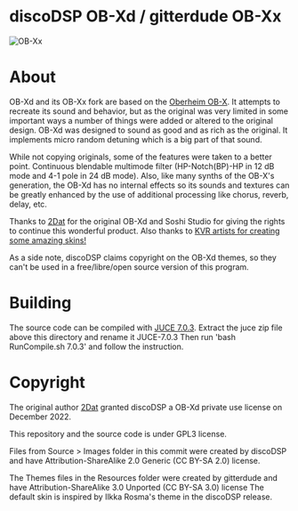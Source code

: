 # discoDSP OB-Xd / gitterdude OB-Xx
![](/gitterdude/OB-Xx/OB-Xx.jpg?raw=true "OB-Xx")

# About

OB-Xd and its OB-Xx fork are based on the [Oberheim OB-X](https://wikipedia.org/wiki/Oberheim_OB-X). It attempts to recreate its sound and behavior, but as the original was very limited in some important ways a number of things were added or altered to the original design. OB-Xd was designed to sound as good and as rich as the original. It implements micro random detuning which is a big part of that sound.

While not copying originals, some of the features were taken to a better point. Continuous blendable multimode filter (HP-Notch(BP)-HP in 12 dB mode and 4-1 pole in 24 dB mode). Also, like many synths of the OB-X's generation, the OB-Xd has no internal effects so its sounds and textures can be greatly enhanced by the use of additional processing like chorus, reverb, delay, etc.

Thanks to [2Dat](https://github.com/2DaT/Obxd) for the original OB-Xd and Soshi Studio for giving the rights to continue this wonderful product. Also thanks to [KVR artists for creating some amazing skins!](https://www.kvraudio.com/forum/viewtopic.php?f=1&t=471926)

As a side note, discoDSP claims copyright on the OB-Xd themes, so they can't be used in a free/libre/open source version of this program.

# Building

The source code can be compiled with [JUCE 7.0.3](https://github.com/juce-framework/JUCE/releases/tag/7.0.3).
Extract the juce zip file above this directory and rename it JUCE-7.0.3
Then run 'bash RunCompile.sh 7.0.3' and follow the instruction.

# Copyright

The original author [2Dat](https://github.com/2DaT) granted discoDSP a OB-Xd private use license on December 2022.

This repository and the source code is under GPL3 license.

Files from Source > Images folder in this commit were created by discoDSP and have Attribution-ShareAlike 2.0 Generic (CC BY-SA 2.0) license.

The Themes files in the Resources folder were created by gitterdude and have Attribution-ShareAlike 3.0 Unported (CC BY-SA 3.0) license
The default skin is inspired by Ilkka Rosma's theme in the discoDSP release.

